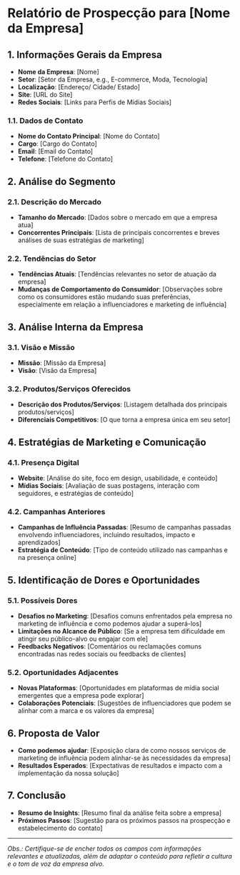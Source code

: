 # Relatório de Prospecção para [Nome da Empresa]

## 1. Informações Gerais da Empresa
- **Nome da Empresa**: [Nome]
- **Setor**: [Setor da Empresa, e.g., E-commerce, Moda, Tecnologia]
- **Localização**: [Endereço/ Cidade/ Estado]
- **Site**: [URL do Site]
- **Redes Sociais**: [Links para Perfis de Mídias Sociais]
  
### 1.1. Dados de Contato
- **Nome do Contato Principal**: [Nome do Contato]
- **Cargo**: [Cargo do Contato]
- **Email**: [Email do Contato]
- **Telefone**: [Telefone do Contato]

## 2. Análise do Segmento
### 2.1. Descrição do Mercado
- **Tamanho do Mercado**: [Dados sobre o mercado em que a empresa atua]
- **Concorrentes Principais**: [Lista de principais concorrentes e breves análises de suas estratégias de marketing]

### 2.2. Tendências do Setor
- **Tendências Atuais**: [Tendências relevantes no setor de atuação da empresa]
- **Mudanças de Comportamento do Consumidor**: [Observações sobre como os consumidores estão mudando suas preferências, especialmente em relação a influenciadores e marketing de influência]

## 3. Análise Interna da Empresa
### 3.1. Visão e Missão
- **Missão**: [Missão da Empresa]
- **Visão**: [Visão da Empresa]

### 3.2. Produtos/Serviços Oferecidos
- **Descrição dos Produtos/Serviços**: [Listagem detalhada dos principais produtos/serviços]
- **Diferenciais Competitivos**: [O que torna a empresa única em seu setor]

## 4. Estratégias de Marketing e Comunicação
### 4.1. Presença Digital
- **Website**: [Análise do site, foco em design, usabilidade, e conteúdo]
- **Mídias Sociais**: [Avaliação de suas postagens, interação com seguidores, e estratégias de conteúdo]

### 4.2. Campanhas Anteriores
- **Campanhas de Influência Passadas**: [Resumo de campanhas passadas envolvendo influenciadores, incluindo resultados, impacto e aprendizados]
- **Estratégia de Conteúdo**: [Tipo de conteúdo utilizado nas campanhas e na presença online]

## 5. Identificação de Dores e Oportunidades
### 5.1. Possíveis Dores
- **Desafios no Marketing**: [Desafios comuns enfrentados pela empresa no marketing de influência e como podemos ajudar a superá-los]
- **Limitações no Alcance de Público**: [Se a empresa tem dificuldade em atingir seu público-alvo ou engajar com ele]
- **Feedbacks Negativos**: [Comentários ou reclamações comuns encontradas nas redes sociais ou feedbacks de clientes]

### 5.2. Oportunidades Adjacentes
- **Novas Plataformas**: [Oportunidades em plataformas de mídia social emergentes que a empresa pode explorar]
- **Colaborações Potenciais**: [Sugestões de influenciadores que podem se alinhar com a marca e os valores da empresa]

## 6. Proposta de Valor
- **Como podemos ajudar**: [Exposição clara de como nossos serviços de marketing de influência podem alinhar-se às necessidades da empresa]
- **Resultados Esperados**: [Expectativas de resultados e impacto com a implementação da nossa solução]
  
## 7. Conclusão
- **Resumo de Insights**: [Resumo final da análise feita sobre a empresa]
- **Próximos Passos**: [Sugestão para os próximos passos na prospecção e estabelecimento do contato]

---

*Obs.: Certifique-se de encher todos os campos com informações relevantes e atualizadas, além de adaptar o conteúdo para refletir a cultura e o tom de voz da empresa alvo.*
